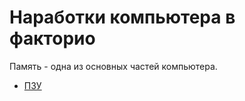 # Наработки компьютера в факторио

Память - одна из основных частей компьютера.
- [ПЗУ](Factorio/Info/Memory/ROM.md)
